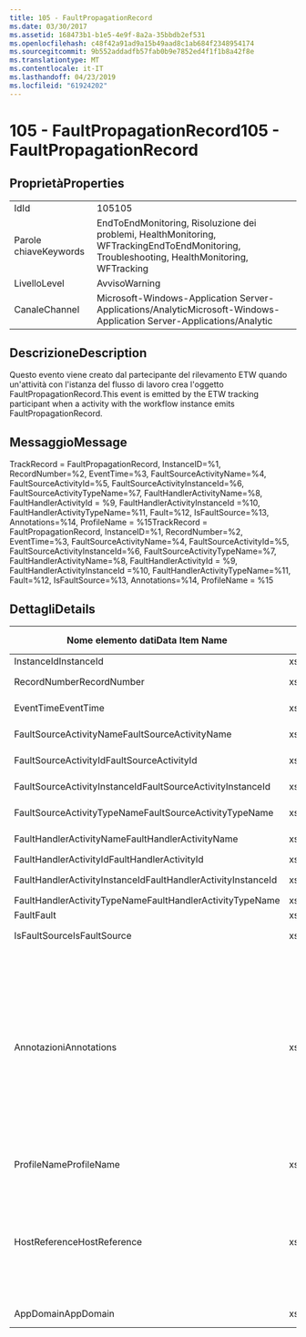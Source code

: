 ```yaml
---
title: 105 - FaultPropagationRecord
ms.date: 03/30/2017
ms.assetid: 168473b1-b1e5-4e9f-8a2a-35bbdb2ef531
ms.openlocfilehash: c48f42a91ad9a15b49aad8c1ab684f2348954174
ms.sourcegitcommit: 9b552addadfb57fab0b9e7852ed4f1f1b8a42f8e
ms.translationtype: MT
ms.contentlocale: it-IT
ms.lasthandoff: 04/23/2019
ms.locfileid: "61924202"
---
```

# <a name="105---faultpropagationrecord"></a><span data-ttu-id="ac70f-102">105 - FaultPropagationRecord</span><span class="sxs-lookup"><span data-stu-id="ac70f-102">105 - FaultPropagationRecord</span></span>
## <a name="properties"></a><span data-ttu-id="ac70f-103">Proprietà</span><span class="sxs-lookup"><span data-stu-id="ac70f-103">Properties</span></span>  
  
|||  
|-|-|  
|<span data-ttu-id="ac70f-104">Id</span><span class="sxs-lookup"><span data-stu-id="ac70f-104">Id</span></span>|<span data-ttu-id="ac70f-105">105</span><span class="sxs-lookup"><span data-stu-id="ac70f-105">105</span></span>|  
|<span data-ttu-id="ac70f-106">Parole chiave</span><span class="sxs-lookup"><span data-stu-id="ac70f-106">Keywords</span></span>|<span data-ttu-id="ac70f-107">EndToEndMonitoring, Risoluzione dei problemi, HealthMonitoring, WFTracking</span><span class="sxs-lookup"><span data-stu-id="ac70f-107">EndToEndMonitoring, Troubleshooting, HealthMonitoring, WFTracking</span></span>|  
|<span data-ttu-id="ac70f-108">Livello</span><span class="sxs-lookup"><span data-stu-id="ac70f-108">Level</span></span>|<span data-ttu-id="ac70f-109">Avviso</span><span class="sxs-lookup"><span data-stu-id="ac70f-109">Warning</span></span>|  
|<span data-ttu-id="ac70f-110">Canale</span><span class="sxs-lookup"><span data-stu-id="ac70f-110">Channel</span></span>|<span data-ttu-id="ac70f-111">Microsoft-Windows-Application Server-Applications/Analytic</span><span class="sxs-lookup"><span data-stu-id="ac70f-111">Microsoft-Windows-Application Server-Applications/Analytic</span></span>|  
  
## <a name="description"></a><span data-ttu-id="ac70f-112">Descrizione</span><span class="sxs-lookup"><span data-stu-id="ac70f-112">Description</span></span>  
 <span data-ttu-id="ac70f-113">Questo evento viene creato dal partecipante del rilevamento ETW quando un'attività con l'istanza del flusso di lavoro crea l'oggetto FaultPropagationRecord.</span><span class="sxs-lookup"><span data-stu-id="ac70f-113">This event is emitted by the ETW tracking participant when a activity with the workflow instance emits FaultPropagationRecord.</span></span>  
  
## <a name="message"></a><span data-ttu-id="ac70f-114">Messaggio</span><span class="sxs-lookup"><span data-stu-id="ac70f-114">Message</span></span>  
 <span data-ttu-id="ac70f-115">TrackRecord = FaultPropagationRecord, InstanceID=%1, RecordNumber=%2, EventTime=%3, FaultSourceActivityName=%4, FaultSourceActivityId=%5, FaultSourceActivityInstanceId=%6, FaultSourceActivityTypeName=%7, FaultHandlerActivityName=%8, FaultHandlerActivityId = %9, FaultHandlerActivityInstanceId =%10, FaultHandlerActivityTypeName=%11, Fault=%12, IsFaultSource=%13, Annotations=%14, ProfileName = %15</span><span class="sxs-lookup"><span data-stu-id="ac70f-115">TrackRecord = FaultPropagationRecord, InstanceID=%1, RecordNumber=%2, EventTime=%3, FaultSourceActivityName=%4, FaultSourceActivityId=%5, FaultSourceActivityInstanceId=%6, FaultSourceActivityTypeName=%7, FaultHandlerActivityName=%8,  FaultHandlerActivityId = %9, FaultHandlerActivityInstanceId =%10, FaultHandlerActivityTypeName=%11, Fault=%12, IsFaultSource=%13, Annotations=%14, ProfileName = %15</span></span>  
  
## <a name="details"></a><span data-ttu-id="ac70f-116">Dettagli</span><span class="sxs-lookup"><span data-stu-id="ac70f-116">Details</span></span>  
  
|<span data-ttu-id="ac70f-117">Nome elemento dati</span><span class="sxs-lookup"><span data-stu-id="ac70f-117">Data Item Name</span></span>|<span data-ttu-id="ac70f-118">Tipo elemento dati</span><span class="sxs-lookup"><span data-stu-id="ac70f-118">Data Item Type</span></span>|<span data-ttu-id="ac70f-119">Descrizione</span><span class="sxs-lookup"><span data-stu-id="ac70f-119">Description</span></span>|  
|--------------------|--------------------|-----------------|  
|<span data-ttu-id="ac70f-120">InstanceId</span><span class="sxs-lookup"><span data-stu-id="ac70f-120">InstanceId</span></span>|<span data-ttu-id="ac70f-121">xs:GUID</span><span class="sxs-lookup"><span data-stu-id="ac70f-121">xs:GUID</span></span>|<span data-ttu-id="ac70f-122">ID istanza del flusso di lavoro.</span><span class="sxs-lookup"><span data-stu-id="ac70f-122">The instance id for the workflow</span></span>|  
|<span data-ttu-id="ac70f-123">RecordNumber</span><span class="sxs-lookup"><span data-stu-id="ac70f-123">RecordNumber</span></span>|<span data-ttu-id="ac70f-124">xs:long</span><span class="sxs-lookup"><span data-stu-id="ac70f-124">xs:long</span></span>|<span data-ttu-id="ac70f-125">Numero di sequenza del record creato.</span><span class="sxs-lookup"><span data-stu-id="ac70f-125">The sequence number of the emitted record</span></span>|  
|<span data-ttu-id="ac70f-126">EventTime</span><span class="sxs-lookup"><span data-stu-id="ac70f-126">EventTime</span></span>|<span data-ttu-id="ac70f-127">xs:dateTime</span><span class="sxs-lookup"><span data-stu-id="ac70f-127">xs:dateTime</span></span>|<span data-ttu-id="ac70f-128">Ora di creazione dell'evento in UTC.</span><span class="sxs-lookup"><span data-stu-id="ac70f-128">The time in UTC when the event was emitted</span></span>|  
|<span data-ttu-id="ac70f-129">FaultSourceActivityName</span><span class="sxs-lookup"><span data-stu-id="ac70f-129">FaultSourceActivityName</span></span>|<span data-ttu-id="ac70f-130">xs:string</span><span class="sxs-lookup"><span data-stu-id="ac70f-130">xs:string</span></span>|<span data-ttu-id="ac70f-131">Nome dell'attività che ha creato l'errore.</span><span class="sxs-lookup"><span data-stu-id="ac70f-131">The name of activity that emitted the fault</span></span>|  
|<span data-ttu-id="ac70f-132">FaultSourceActivityId</span><span class="sxs-lookup"><span data-stu-id="ac70f-132">FaultSourceActivityId</span></span>|<span data-ttu-id="ac70f-133">xs:string</span><span class="sxs-lookup"><span data-stu-id="ac70f-133">xs:string</span></span>|<span data-ttu-id="ac70f-134">ID dell'attività che ha creato l'errore.</span><span class="sxs-lookup"><span data-stu-id="ac70f-134">The id of the activity that emitted the fault</span></span>|  
|<span data-ttu-id="ac70f-135">FaultSourceActivityInstanceId</span><span class="sxs-lookup"><span data-stu-id="ac70f-135">FaultSourceActivityInstanceId</span></span>|<span data-ttu-id="ac70f-136">xs:string</span><span class="sxs-lookup"><span data-stu-id="ac70f-136">xs:string</span></span>|<span data-ttu-id="ac70f-137">ID istanza dell'attività che ha creato l'errore.</span><span class="sxs-lookup"><span data-stu-id="ac70f-137">The instance id of the activity that emitted the fault</span></span>|  
|<span data-ttu-id="ac70f-138">FaultSourceActivityTypeName</span><span class="sxs-lookup"><span data-stu-id="ac70f-138">FaultSourceActivityTypeName</span></span>|<span data-ttu-id="ac70f-139">xs:string</span><span class="sxs-lookup"><span data-stu-id="ac70f-139">xs:string</span></span>|<span data-ttu-id="ac70f-140">Tipo dell'attività che ha creato l'errore.</span><span class="sxs-lookup"><span data-stu-id="ac70f-140">The type of the activity that emitted the fault</span></span>|  
|<span data-ttu-id="ac70f-141">FaultHandlerActivityName</span><span class="sxs-lookup"><span data-stu-id="ac70f-141">FaultHandlerActivityName</span></span>|<span data-ttu-id="ac70f-142">xs:string</span><span class="sxs-lookup"><span data-stu-id="ac70f-142">xs:string</span></span>|<span data-ttu-id="ac70f-143">Nome visualizzato dell'attività del gestore fault.</span><span class="sxs-lookup"><span data-stu-id="ac70f-143">The display name of the fault handler activity</span></span>|  
|<span data-ttu-id="ac70f-144">FaultHandlerActivityId</span><span class="sxs-lookup"><span data-stu-id="ac70f-144">FaultHandlerActivityId</span></span>|<span data-ttu-id="ac70f-145">xs:string</span><span class="sxs-lookup"><span data-stu-id="ac70f-145">xs:string</span></span>|<span data-ttu-id="ac70f-146">ID dell'attività del gestore fault.</span><span class="sxs-lookup"><span data-stu-id="ac70f-146">The id of the fault handler activity</span></span>|  
|<span data-ttu-id="ac70f-147">FaultHandlerActivityInstanceId</span><span class="sxs-lookup"><span data-stu-id="ac70f-147">FaultHandlerActivityInstanceId</span></span>|<span data-ttu-id="ac70f-148">xs:string</span><span class="sxs-lookup"><span data-stu-id="ac70f-148">xs:string</span></span>|<span data-ttu-id="ac70f-149">ID istanza dell'attività del gestore fault.</span><span class="sxs-lookup"><span data-stu-id="ac70f-149">The instance id of the fault handler activity</span></span>|  
|<span data-ttu-id="ac70f-150">FaultHandlerActivityTypeName</span><span class="sxs-lookup"><span data-stu-id="ac70f-150">FaultHandlerActivityTypeName</span></span>|<span data-ttu-id="ac70f-151">xs:string</span><span class="sxs-lookup"><span data-stu-id="ac70f-151">xs:string</span></span>|<span data-ttu-id="ac70f-152">Tipo dell'attività del gestore fault.</span><span class="sxs-lookup"><span data-stu-id="ac70f-152">The type of the fault handler activity</span></span>|  
|<span data-ttu-id="ac70f-153">Fault</span><span class="sxs-lookup"><span data-stu-id="ac70f-153">Fault</span></span>|<span data-ttu-id="ac70f-154">xs:string</span><span class="sxs-lookup"><span data-stu-id="ac70f-154">xs:string</span></span>|<span data-ttu-id="ac70f-155">Dettagli dell'errore.</span><span class="sxs-lookup"><span data-stu-id="ac70f-155">The fault details</span></span>|  
|<span data-ttu-id="ac70f-156">IsFaultSource</span><span class="sxs-lookup"><span data-stu-id="ac70f-156">IsFaultSource</span></span>|<span data-ttu-id="ac70f-157">xs:unsignedByte</span><span class="sxs-lookup"><span data-stu-id="ac70f-157">xs:unsignedByte</span></span>|<span data-ttu-id="ac70f-158">Indica se l'evento è stato creato dall'origine dell'errore.</span><span class="sxs-lookup"><span data-stu-id="ac70f-158">Indicates if the event was emitted from the fault source</span></span>|  
|<span data-ttu-id="ac70f-159">Annotazioni</span><span class="sxs-lookup"><span data-stu-id="ac70f-159">Annotations</span></span>|<span data-ttu-id="ac70f-160">xs:string</span><span class="sxs-lookup"><span data-stu-id="ac70f-160">xs:string</span></span>|<span data-ttu-id="ac70f-161">Annotazioni aggiunte a questo evento.</span><span class="sxs-lookup"><span data-stu-id="ac70f-161">The annotations that were added to this event.</span></span>  <span data-ttu-id="ac70f-162">I valori vengono archiviati in un elemento xml nel formato \<gli elementi >\< nome elemento = "Nomeannotazione" Type = "> Valoreannotazione\</item > \< /items >.</span><span class="sxs-lookup"><span data-stu-id="ac70f-162">The values are stored in an xml element in the format \<items>\< item  name = "annotationName" type="System.String">annotationValue\</item>\</items>.</span></span>  <span data-ttu-id="ac70f-163">Se viene specificata alcuna annotazione, la stringa contiene \<elementi / >.</span><span class="sxs-lookup"><span data-stu-id="ac70f-163">If no annotations are specified then the string contains \<items/>.</span></span> <span data-ttu-id="ac70f-164">La dimensione dell'evento ETW è limitata da quella del buffer ETW o dal payload massimo per un evento ETW.</span><span class="sxs-lookup"><span data-stu-id="ac70f-164">The ETW event size is limited by the ETW buffer size or the max payload for an ETW event.</span></span> <span data-ttu-id="ac70f-165">Se la dimensione dell'evento supera i limiti ETW, quindi l'evento viene troncato eliminando le annotazioni e sostituendo il valore dell'annotazione con \<elementi >...  \< /items >.</span><span class="sxs-lookup"><span data-stu-id="ac70f-165">If the size of the event exceeds the ETW limits, then the event is truncated by dropping the annotations and replacing the annotation value with \<items>...\</items>.</span></span>|  
|<span data-ttu-id="ac70f-166">ProfileName</span><span class="sxs-lookup"><span data-stu-id="ac70f-166">ProfileName</span></span>|<span data-ttu-id="ac70f-167">xs:string</span><span class="sxs-lookup"><span data-stu-id="ac70f-167">xs:string</span></span>|<span data-ttu-id="ac70f-168">Nome o profilo di rilevamento che ha determinato la creazione di questo evento.</span><span class="sxs-lookup"><span data-stu-id="ac70f-168">The name or the tracking profile that resulted in this event being emitted</span></span>|  
|<span data-ttu-id="ac70f-169">HostReference</span><span class="sxs-lookup"><span data-stu-id="ac70f-169">HostReference</span></span>|<span data-ttu-id="ac70f-170">xs:string</span><span class="sxs-lookup"><span data-stu-id="ac70f-170">xs:string</span></span>|<span data-ttu-id="ac70f-171">Per i servizi ospitati su Web questo campo identifica in modo univoco il servizio nella gerarchia Web.</span><span class="sxs-lookup"><span data-stu-id="ac70f-171">For web hosted services, this field uniquely identifies the service in the web hierarchy.</span></span>  <span data-ttu-id="ac70f-172">Il formato viene definito come ' percorso virtuale dell'applicazione nome sito Web&#124;percorso virtuale del servizio&#124;nomeservizio ' esempio: ' Default Web Site/CalculatorApplication&#124;/CalculatorService.svc&#124;CalculatorService'</span><span class="sxs-lookup"><span data-stu-id="ac70f-172">Its format is defined as 'Web Site Name Application Virtual Path&#124;Service Virtual Path&#124;ServiceName' Example: 'Default Web Site/CalculatorApplication&#124;/CalculatorService.svc&#124;CalculatorService'</span></span>|  
|<span data-ttu-id="ac70f-173">AppDomain</span><span class="sxs-lookup"><span data-stu-id="ac70f-173">AppDomain</span></span>|<span data-ttu-id="ac70f-174">xs:string</span><span class="sxs-lookup"><span data-stu-id="ac70f-174">xs:string</span></span>|<span data-ttu-id="ac70f-175">Stringa restituita da AppDomain.CurrentDomain.FriendlyName.</span><span class="sxs-lookup"><span data-stu-id="ac70f-175">The string returned by AppDomain.CurrentDomain.FriendlyName.</span></span>|
